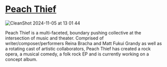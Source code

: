 # [Peach Thief](https://peachthief.net)

![CleanShot 2024-11-05 at 13 01 44](https://github.com/user-attachments/assets/fda6ff8c-a197-45fa-96d1-641f0500a6f8)

Peach Thief is a multi-faceted, boundary pushing collective at the intersection of music and theater. Comprised of writer/composer/performers Reina Bracha and Matt Fukui Grandy as well as a rotating cast of artistic collaborators, Peach Thief has created a rock opera, a musical comedy, a folk rock EP and is currently working on a concept album. 


